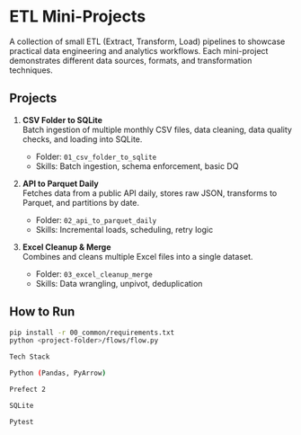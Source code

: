 # ETL Mini-Projects

A collection of small ETL (Extract, Transform, Load) pipelines to showcase practical data engineering and analytics workflows.
Each mini-project demonstrates different data sources, formats, and transformation techniques.

## Projects

1. **CSV Folder to SQLite**  
   Batch ingestion of multiple monthly CSV files, data cleaning, data quality checks, and loading into SQLite.
   - Folder: `01_csv_folder_to_sqlite`
   - Skills: Batch ingestion, schema enforcement, basic DQ

2. **API to Parquet Daily**  
   Fetches data from a public API daily, stores raw JSON, transforms to Parquet, and partitions by date.
   - Folder: `02_api_to_parquet_daily`
   - Skills: Incremental loads, scheduling, retry logic

3. **Excel Cleanup & Merge**  
   Combines and cleans multiple Excel files into a single dataset.
   - Folder: `03_excel_cleanup_merge`
   - Skills: Data wrangling, unpivot, deduplication

## How to Run
```bash
pip install -r 00_common/requirements.txt
python <project-folder>/flows/flow.py

Tech Stack

Python (Pandas, PyArrow)

Prefect 2

SQLite

Pytest
